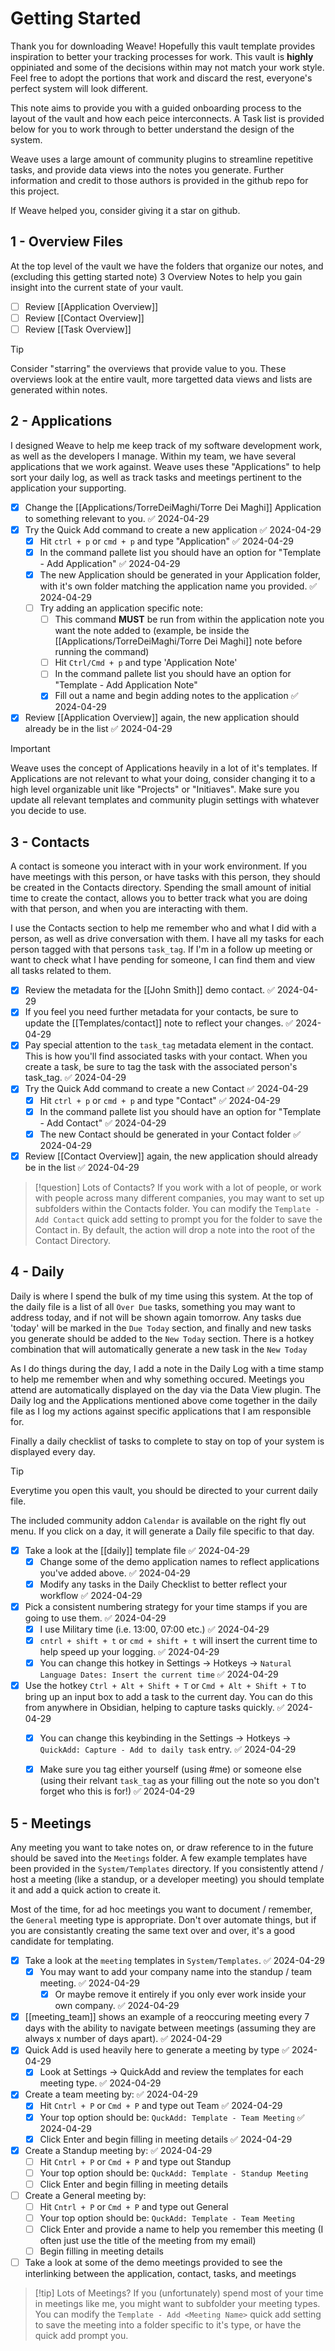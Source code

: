 # Getting Started

Thank you for downloading Weave! Hopefully this vault template provides inspiration to better your tracking processes for work. This vault is **highly** oppiniated and some of the decisions within may not match your work style. Feel free to adopt the portions that work and discard the rest, everyone's perfect system will look different.

This note aims to provide you with a guided onboarding process to the layout of the vault and how each peice interconnects. A Task list is provided below for you to work through to better understand the design of the system.

Weave uses a large amount of community plugins to streamline repetitive tasks, and provide data views into the notes you generate. Further information and credit to those authors is provided in the github repo for this project.

If Weave helped you, consider giving it a star on github.

## 1 - Overview Files

At the top level of the vault we have the folders that organize our notes, and (excluding this getting started note) 3 Overview Notes to help you gain insight into the current state of your vault.

- [ ] Review [[Application Overview]]
- [ ] Review [[Contact Overview]]
- [ ] Review [[Task Overview]]

> [!tip]
> Consider "starring" the overviews that provide value to you. These overviews look at the entire vault, more targetted data views and lists are generated within notes.


## 2 - Applications

I designed Weave to help me keep track of my software development work, as well as the developers I manage. Within my team, we have several applications that we work against.
Weave uses these "Applications" to help sort your daily log, as well as track tasks and meetings pertinent to the application your supporting. 

- [x] Change the [[Applications/TorreDeiMaghi/Torre Dei Maghi]] Application to something relevant to you. ✅ 2024-04-29
- [x] Try the Quick Add command to create a new application ✅ 2024-04-29
	- [x] Hit `ctrl + p`  or `cmd + p` and type "Application" ✅ 2024-04-29
	- [x] In the command pallete list you should have an option for "Template - Add Application" ✅ 2024-04-29
	- [x] The new Application should be generated in your Application folder, with it's own folder matching the application name you provided. ✅ 2024-04-29
	- [ ] Try adding an application specific note:
		- [ ] This command **MUST** be run from within the application note you want the note added to (example, be inside the [[Applications/TorreDeiMaghi/Torre Dei Maghi]] note before running the command)
		- [ ] Hit `Ctrl/Cmd + p` and type 'Application Note'
		- [ ] In the command pallete list you should have an option for "Template - Add Application Note"
		- [x] Fill out a name and begin adding notes to the application ✅ 2024-04-29
- [x] Review [[Application Overview]] again, the new application should already be in the list ✅ 2024-04-29

> [!important] 
> Weave uses the concept of Applications heavily in a lot of it's templates. If Applications are not relevant to what your doing, consider changing it to a high level organizable unit like "Projects" or "Initiaves". Make sure you update all relevant templates and community plugin settings with whatever you decide to use.

## 3 - Contacts

A contact is someone you interact with in your work environment. If you have meetings with this person, or have tasks with this person, they should be created in the Contacts directory. Spending the small amount of initial time to create the contact, allows you to better track what you are doing with that person, and when you are interacting with them. 

I use the Contacts section to help me remember who and what I did with a person, as well as drive conversation with them. I have all my tasks for each person tagged with that persons `task_tag`. If I'm in a follow up meeting or want to check what I have pending for someone, I can find them and view all tasks related to them.

- [x] Review the metadata for the [[John Smith]] demo contact. ✅ 2024-04-29
- [x] If you feel you need further metadata for your contacts, be sure to update the [[Templates/contact]] note to reflect your changes. ✅ 2024-04-29
- [x] Pay special attention to the `task_tag` metadata element in the contact. This is how you'll find associated tasks with your contact. When you create a task, be sure to tag the task with the associated person's task_tag. ✅ 2024-04-29
- [x] Try the Quick Add command to create a new Contact ✅ 2024-04-29
	- [x] Hit `ctrl + p`  or `cmd + p` and type "Contact" ✅ 2024-04-29
	- [x] In the command pallete list you should have an option for "Template - Add Contact" ✅ 2024-04-29
	- [x] The new Contact should be generated in your Contact folder ✅ 2024-04-29
- [x] Review [[Contact Overview]] again, the new application should already be in the list ✅ 2024-04-29

> [!question] Lots of Contacts?
> If you work with a lot of people, or work with people across many different companies, you may want to set up subfolders within the Contacts folder. You can modify the `Template - Add Contact` quick add setting to prompt you for the folder to save the Contact in. By default, the action will drop a note into the root of the Contact Directory.


## 4 - Daily

Daily is where I spend the bulk of my time using this system.  At the top of the daily file is a list of all `Over Due` tasks, something you may want to address today, and if not will be shown again tomorrow. Any tasks due 'today' will be marked in the `Due Today` section, and finally and new tasks you generate should be added to the `New Today` section. There is a hotkey combination that will automatically generate a new task in the `New Today` 

As I do things during the day, I add a note in the Daily Log with a time stamp to help me remember when and why something occured. Meetings you attend are automatically displayed on the day via the Data View plugin. The Daily log and the Applications mentioned above come together in the daily file as I log my actions against specific applications that I am responsible for.

Finally a daily checklist of tasks to complete to stay on top of your system is displayed every day.

>[!tip]
>Everytime you open this vault, you should be directed to your current daily file.
>
>The included community addon `Calendar` is available on the right fly out menu. If you click on a day, it will generate a Daily file specific to that day.

- [x] Take a look at the [[daily]] template file ✅ 2024-04-29
	- [x] Change some of the demo application names to reflect applications you've added above. ✅ 2024-04-29
	- [x] Modify any tasks in the Daily Checklist to better reflect your workflow ✅ 2024-04-29
- [x] Pick a consistent numbering strategy for your time stamps if you are going to use them. ✅ 2024-04-29
	- [x] I use Military time (i.e. 13:00, 07:00 etc.) ✅ 2024-04-29
	- [x] `cntrl + shift + t` or `cmd + shift + t` will insert the current time to help speed up your logging. ✅ 2024-04-29
	- [x] You can change this hotkey in Settings -> Hotkeys -> `Natural Language Dates: Insert the current time` ✅ 2024-04-29
- [x] Use the hotkey `Ctrl + Alt + Shift + T` or `Cmd + Alt + Shift + T` to bring up an input box to add a task to the current day. You can do this from anywhere in Obsidian, helping to capture tasks quickly. ✅ 2024-04-29
	- [x] You can change this keybinding in the Settings -> Hotkeys -> `QuickAdd: Capture - Add to daily task` entry. ✅ 2024-04-29
	- [x] Make sure you tag either yourself (using #me) or someone else (using their relvant `task_tag` as your filling out the note so you don't forget who this is for!) ✅ 2024-04-29


## 5 - Meetings

Any meeting you want to take notes on, or draw reference to in the future should be saved into the `Meetings` folder. A few example templates have been provided in the `System/Templates`  directory. If you consistently attend / host a meeting (like a standup, or a developer meeting) you should template it and add a quick action to create it.

Most of the time, for ad hoc meetings you want to document / remember, the `General` meeting type is appropriate. Don't over automate things, but if you are consistantly creating the same text over and over, it's a good candidate for templating.

- [x] Take a look at the `meeting` templates in `System/Templates`. ✅ 2024-04-29
	- [x] You may want to add your company name into the standup / team meeting. ✅ 2024-04-29
		- [x] Or maybe remove it entirely if you only ever work inside your own company. ✅ 2024-04-29
- [x] [[meeting_team]] shows an example of a reoccuring meeting every 7 days with the ability to navigate between meetings (assuming they are always x number of days apart). ✅ 2024-04-29
- [x] Quick Add is used heavily here to generate a meeting by type ✅ 2024-04-29
	- [x] Look at Settings -> QuickAdd and review the templates for each meeting type. ✅ 2024-04-29
- [x] Create a team meeting by: ✅ 2024-04-29
	- [x] Hit `Cntrl + P` or `Cmd + P` and type out Team ✅ 2024-04-29
	- [x] Your top option should be: `QuckAdd: Template - Team Meeting` ✅ 2024-04-29
	- [x] Click Enter and begin filling in meeting details ✅ 2024-04-29
- [x] Create a Standup meeting by: ✅ 2024-04-29
	- [ ] Hit `Cntrl + P` or `Cmd + P` and type out Standup
	- [ ] Your top option should be: `QuckAdd: Template - Standup Meeting`
	- [ ] Click Enter and begin filling in meeting details
- [ ]  Create a General meeting by:
	- [ ] Hit `Cntrl + P` or `Cmd + P` and type out General
	- [ ] Your top option should be: `QuckAdd: Template - Team Meeting`
	- [ ] Click Enter and provide a name to help you remember this meeting (I often just use the title of the meeting from my email)
	- [ ] Begin filling in meeting details
- [ ] Take a look at some of the demo meetings provided to see the interlinking between the application, contact, tasks, and meetings

> [!tip] Lots of Meetings?
> If you (unfortunately) spend most of your time in meetings like me, you might want to subfolder your meeting types. You can modify the `Template - Add <Meeting Name>` quick add setting to save the meeting into a folder specific to it's type, or have the quick add prompt you.